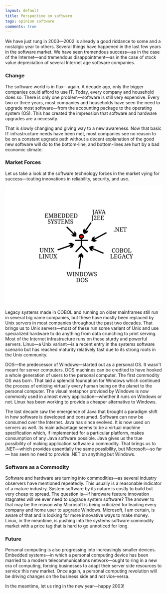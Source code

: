 ```yaml
---
layout: default
title: Perspective on software
tags: opinion software
comments: true
---
```


We have just rung in 2003&mdash;2002 is already a good riddance to some and a nostalgic year to others. Several things have happened in the last few years in the software market. We have seen tremendous success&mdash;as in the case of the Internet&mdash;and tremendous disappointment&mdash;as in the case of stock value depreciation of several Internet age software companies.

### Change

The software world is in flux&mdash;again. A decade ago, only the bigger companies could afford to use IT. Today, every company and household does so. There is only one problem&mdash;software is still very expensive. Every two or three years, most companies and households have seen the need to upgrade most software&mdash;from the accounting package to the operating system (OS). This has created the impression that software and hardware upgrades are a necessity.

That is slowly changing and giving way to a new awareness. Now that basic IT infrastructure needs have been met, most companies see no reason to be on a constant upgrade path without a decent explanation of the good new software will do to the bottom-line, and bottom-lines are hurt by a bad economic climate.

### Market Forces

Let us take a look at the software technology forces in the market vying for success&mdash;touting innovations in reliability, security, and use.

![software technology forces in the market vying for success](/assets/img/software-forces-2003.svg)

Legacy systems made in COBOL and running on older mainframes still run in several big name companies, but these have mostly been replaced by Unix servers in most companies throughout the past two decades. That brings us to Unix servers&mdash;most of these run some variant of Unix and use specialized hardware to do anything from data crunching to print serving. Most of the Internet infrastructure runs on these sturdy and powerful servers. Linux&mdash;a Unix variant&mdash;is a recent entry in the systems software scenario but has reached maturity relatively fast due to its strong roots in the Unix community.

DOS&mdash;the predecessor of Windows&mdash;started out as a personal OS. It wasn't meant for server computers. DOS machines can be credited to have hooked a whole generation of users to the personal computer. The first commodity OS was born. That laid a splendid foundation for Windows which continued the process of enticing virtually every human being on the planet to the personal computer. The visual metaphor provided by Windows is now commonly used in almost every application&mdash;whether it runs on Windows or not. Linux has been working to provide a cheaper alternative to Windows.

The last decade saw the emergence of Java that brought a paradigm shift in how software is developed and consumed. Software can now be consumed over the Internet. Java has since evolved. It is now used on servers as well. Its main advantage seems to be a virtual machine specification which, if implemented for a particular platform, makes consumption of any Java software possible. Java gives us the true possibility of making application software a commodity. That brings us to .NET&mdash;which provides essentially the same possibility, but Microsoft&mdash;so far&mdash; has seen no need to provide .NET on anything but Windows.

### Software as a Commodity

Software and hardware are turning into commodities&mdash;as several industry observers have mentioned repeatedly. This usually is a reasonable indicator of a mature industry. System software by its nature is costly to build but very cheap to spread. The question is&mdash;if hardware feature innovation stagnates will we ever need to upgrade system software? The answer to that may be the reason why Microsoft is being criticized for leading every company and home user to upgrade Windows. Microsoft, I am certain, is aware of that and is looking for more innovative ways to make money. Linux, in the meantime, is pushing into the systems software commodity market with a price tag that is hard to go unnoticed for long.

### Future

Personal computing is also progressing into increasingly smaller devices. Embedded systems&mdash;in which a personal computing device has been married to a modern telecommunications network&mdash;ought to ring in a new era of computing, forcing businesses to adapt their server side resources to service this new market. Once again, a personal computing revolution will be driving changes on the business side and not vice-versa.

In the meantime, let us ring in the new year&mdash;happy 2003!
